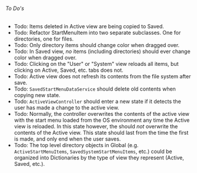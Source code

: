 
###### To Do's
*   Todo: Items deleted in Active view are being copied to Saved.
*   Todo: Refactor StartMenuItem into two separate subclasses. One for directories, one for files.
*   Todo: Only directory items should change color when dragged over.
*   Todo: In Saved view, *no* items (including directories) should ever change color when dragged over.
*   Todo: Clicking on the "User" or "System" view reloads all items, but clicking on Active, Saved, etc. tabs does not.
*   Todo: Active view does not refresh its contents from the file system after save.
*   Todo: `SavedStartMenuDataService` should delete old contents when copying new state.
*   Todo: `ActiveViewController` should enter a new state if it detects the user has made a change to the active view.
*   Todo: Normally, the controller overwrites the contents of the active view with the start menu loaded from the OS environment any time the Active view is reloaded. In this state however, the should *not* overwrite the contents of the Active view. This state should last from the time the first  is made, and only end when the user saves.
*   Todo: The top level directory objects in Global (e.g. `ActiveStartMenuItems`, `SavedSystemStartMenuItems`, etc.) could be organized into Dictionaries by the type of view they represent (Active, Saved, etc.).